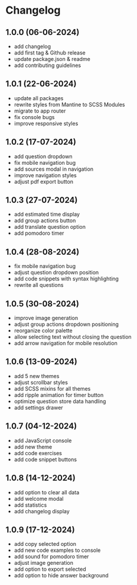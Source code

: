 # Changelog

## 1.0.0 (06-06-2024)

- add changelog
- add first tag & Github release
- update package.json & readme
- add contributing guidelines

## 1.0.1 (22-06-2024)

- update all packages
- rewrite styles from Mantine to SCSS Modules
- migrate to app router
- fix console bugs
- improve responsive styles

## 1.0.2 (17-07-2024)

- add question dropdown
- fix mobile navigation bug
- add sources modal in navigation
- improve navigation styles
- adjust pdf export button

## 1.0.3 (27-07-2024)

- add estimated time display
- add group actions button
- add translate question option
- add pomodoro timer

## 1.0.4 (28-08-2024)

- fix mobile navigation bug
- adjust question dropdown position
- add code snippets with syntax highlighting
- rewrite all questions


## 1.0.5 (30-08-2024)

- improve image generation
- adjust group actions dropdown positioning
- reorganize color palette
- allow selecting text without closing the question
- add arrow navigation for mobile resolution

## 1.0.6 (13-09-2024)

- add 5 new themes
- adjust scrollbar styles
- add SCSS mixins for all themes
- add ripple animation for timer button
- optimize question store data handling
- add settings drawer

## 1.0.7 (04-12-2024)

- add JavaScript console
- add new theme
- add code exercises
- add code snippet buttons

## 1.0.8 (14-12-2024)

- add option to clear all data
- add welcome modal
- add statistics
- add changelog display

## 1.0.9 (17-12-2024)

- add copy selected option
- add new code examples to console
- add sound for pomodoro timer
- adjust image generation
- add option to export selected
- add option to hide answer background

